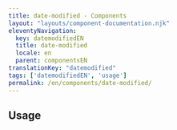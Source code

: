 ```yaml
---
title: date-modified - Components
layout: "layouts/component-documentation.njk"
eleventyNavigation:
  key: datemodifiedEN
  title: date-modified
  locale: en
  parent: componentsEN
translationKey: "datemodified"
tags: ['datemodifiedEN', 'usage']
permalink: /en/components/date-modified/
---
```


## Usage